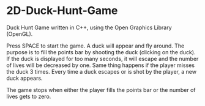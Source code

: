 # 2D-Duck-Hunt-Game
Duck Hunt Game written in C++, using the Open Graphics Library (OpenGL).

Press SPACE to start the game. A duck will appear and fly around. The purpose is to fill the points bar by shooting the duck (clicking on the duck).
If the duck is displayed for too many seconds, it will escape and the number of lives will be decreased by one. Same thing happens if the player
misses the duck 3 times. Every time a duck escapes or is shot by the player, a new duck appears.

The game stops when either the player fills the points bar or the number of lives gets to zero.
